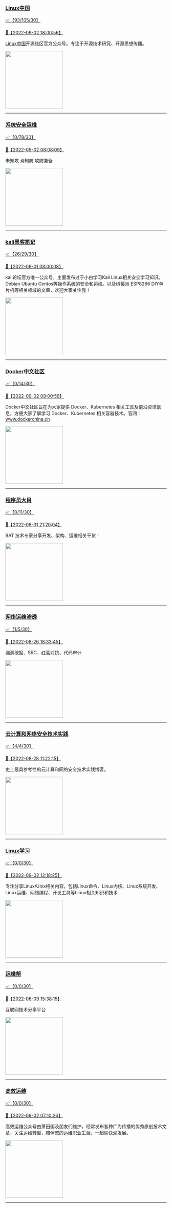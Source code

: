 
### [Linux中国](http://wechat.doonsec.com/wechat_echarts/?biz=MjM5NjQ4MjYwMQ==)

[:chart_with_upwards_trend:【93/105/30】](http://wechat.doonsec.com/wechat_echarts/?biz=MjM5NjQ4MjYwMQ==)

[:camera_flash:【2022-09-02 18:00:56】](https://mp.weixin.qq.com/s?__biz=MjM5NjQ4MjYwMQ==&mid=2664664896&idx=1&sn=52202c1a0cb40a265e22b48a3ceef729&chksm=bdcfb4068ab83d1098eca446dd93e43ca557111bf8e14ff48e97a895663c9a728e006135ce32&scene=27#wechat_redirect)

[Linux中国](https://linux.cn/)开源社区官方公众号。专注于开源技术研究、开源思想传播。

<img align="top" width="180" src="http://open.weixin.qq.com/qr/code?username=gh_52ef55f8adfd" alt="" />

---


### [系统安全运维](http://wechat.doonsec.com/wechat_echarts/?biz=Mzk0NjE0NDc5OQ==)

[:chart_with_upwards_trend:【0/78/30】](http://wechat.doonsec.com/wechat_echarts/?biz=Mzk0NjE0NDc5OQ==)

[:camera_flash:【2022-09-02 08:08:09】](https://mp.weixin.qq.com/s?__biz=Mzk0NjE0NDc5OQ==&mid=2247509256&idx=1&sn=76aad07a0f12d44427ce898a6ab2769e&chksm=c3087678f47fff6e2b750f41514d933390a8f97efef8ed18af7d8fb557500009381cd434ec26&scene=27#wechat_redirect)

未知攻 焉知防 攻防兼备

<img align="top" width="180" src="http://open.weixin.qq.com/qr/code?username=gh_2c298b630170" alt="" />

---


### [kali黑客笔记](http://wechat.doonsec.com/wechat_echarts/?biz=MzkxMzIwNTY1OA==)

[:chart_with_upwards_trend:【26/29/30】](http://wechat.doonsec.com/wechat_echarts/?biz=MzkxMzIwNTY1OA==)

[:camera_flash:【2022-09-01 08:00:08】](https://mp.weixin.qq.com/s?__biz=MzkxMzIwNTY1OA==&mid=2247490842&idx=1&sn=b7e5f15e0f043ead56b4e6bf280b9e62&chksm=c1006deff677e4f9987ba16c18a0d6b251b031b3083512779add14c88fd4656030982aa64bcb&scene=27#wechat_redirect)

kali论坛官方唯一公众号，主要发布过于小白学习Kali Linux相关安全学习知识。Debian Ubuntu Centos等操作系统的安全和运维。以及树莓派 ESP8266 DIY单片机等相关领域的文章，欢迎大家关注我！

<img align="top" width="180" src="http://open.weixin.qq.com/qr/code?username=gh_fbcaf351ddc1" alt="" />

---


### [Docker中文社区](http://wechat.doonsec.com/wechat_echarts/?biz=MzI1NzI5NDM4Mw==)

[:chart_with_upwards_trend:【0/14/30】](http://wechat.doonsec.com/wechat_echarts/?biz=MzI1NzI5NDM4Mw==)

[:camera_flash:【2022-09-02 08:00:56】](https://mp.weixin.qq.com/s?__biz=MzI1NzI5NDM4Mw==&mid=2247493034&idx=1&sn=a251a90b4fb9954df068764aefaeabbc&chksm=ea1b0ceadd6c85fc16ad341e7b20cd42738f1f2885684c3cdcc050f7f0f7bfda7cbc212a9730&scene=27#wechat_redirect)

Docker中文社区旨在为大家提供 Docker、Kubernetes 相关工具及前沿资讯信息，方便大家了解学习 Docker、Kubernetes 相关容器技术。官网：www.dockerchina.cn

<img align="top" width="180" src="http://open.weixin.qq.com/qr/code?username=gh_8620cb9f61a5" alt="" />

---


### [程序员大目](http://wechat.doonsec.com/wechat_echarts/?biz=MzI4ODQ3NjE2OA==)

[:chart_with_upwards_trend:【0/11/30】](http://wechat.doonsec.com/wechat_echarts/?biz=MzI4ODQ3NjE2OA==)

[:camera_flash:【2022-08-31 21:20:04】](https://mp.weixin.qq.com/s?__biz=MzI4ODQ3NjE2OA==&mid=2247500088&idx=1&sn=374eab1dcc2886da763251faa31770c0&chksm=ec3f5c5fdb48d549a4cc504f32382329252aeabc598284a42d45ffede080f6a89545ba0858c7&scene=27#wechat_redirect)

BAT 技术专家分享开发、架构、运维相关干货！

<img align="top" width="180" src="http://open.weixin.qq.com/qr/code?username=gh_e6849e368b5f" alt="" />

---


### [网络运维渗透](http://wechat.doonsec.com/wechat_echarts/?biz=MzA3MjMxODUwNg==)

[:chart_with_upwards_trend:【1/5/30】](http://wechat.doonsec.com/wechat_echarts/?biz=MzA3MjMxODUwNg==)

[:camera_flash:【2022-08-26 18:33:45】](https://mp.weixin.qq.com/s?__biz=MzA3MjMxODUwNg==&mid=2247485290&idx=1&sn=6028a2d95decec8a5dd1e198e7dbcc30&chksm=9f216c2fa856e539986cc2d0162193ef010aafae7e59e16ff0d417273b302aaa448ef4ec185a&scene=27#wechat_redirect)

漏洞挖掘、SRC、红蓝对抗、代码审计

<img align="top" width="180" src="http://open.weixin.qq.com/qr/code?username=gh_304f5239b3b0" alt="" />

---


### [云计算和网络安全技术实践](http://wechat.doonsec.com/wechat_echarts/?biz=MzA3MjM5MDc2Nw==)

[:chart_with_upwards_trend:【4/4/30】](http://wechat.doonsec.com/wechat_echarts/?biz=MzA3MjM5MDc2Nw==)

[:camera_flash:【2022-08-28 11:22:15】](https://mp.weixin.qq.com/s?__biz=MzA3MjM5MDc2Nw==&mid=2650747081&idx=1&sn=ec8bb8b960df8926d6b4feed5162de37&chksm=871491c9b06318dfe38d3343faad41aa1b32567728f8c441caa9c9760b0fd4bb06250757d4f8&scene=27#wechat_redirect)

史上最具参考性的云计算和网络安全技术实践博客。

<img align="top" width="180" src="http://open.weixin.qq.com/qr/code?username=gh_34d6b0cb5633" alt="" />

---


### [Linux学习](http://wechat.doonsec.com/wechat_echarts/?biz=MzI4MDEwNzAzNg==)

[:chart_with_upwards_trend:【0/0/30】](http://wechat.doonsec.com/wechat_echarts/?biz=MzI4MDEwNzAzNg==)

[:camera_flash:【2022-09-02 12:18:25】](https://mp.weixin.qq.com/s?__biz=MzI4MDEwNzAzNg==&mid=2649458400&idx=1&sn=e41171f9e320cbd2a871301b696c5bcd&chksm=f3a2a793c4d52e8504920ca208531eaf5d6c934cf1a8badf919c349bfae7623552f23eaaed9b&scene=27#wechat_redirect)

专注分享Linux/Unix相关内容，包括Linux命令、Linux内核、Linux系统开发、Linux运维、网络编程、开发工具等Linux相关知识和技术

<img align="top" width="180" src="http://open.weixin.qq.com/qr/code?username=gh_cb990d3ccd5f" alt="" />

---


### [运维帮](http://wechat.doonsec.com/wechat_echarts/?biz=MzA3MzYwNjQ3NA==)

[:chart_with_upwards_trend:【0/0/30】](http://wechat.doonsec.com/wechat_echarts/?biz=MzA3MzYwNjQ3NA==)

[:camera_flash:【2022-06-09 15:38:15】](https://mp.weixin.qq.com/s?__biz=MzA3MzYwNjQ3NA==&mid=2651301005&idx=1&sn=591c720a722d1091269049b822fa468b&chksm=84ff70a8b388f9beca2bbd95f4aa3fe7cb5fcb95b2b822a01b29b2a778b1a50d3ae19a0f9b3b&scene=27&key=3820ae6439ecdd67569d451dccff2df72725e4e22c34cf0a6ddd9a37045228bd9e958856d57127a3f0f2522acca0e50d1b9db03eea86dde0680fbf05e411e63a283bfecaed40196b0ed89737b29cc623c841187edc0bd2d4550f25978018b7b304803ce91e21d90c852d7aba839600f479f9b865321cb8c5435b0cd4edb5a8b0&ascene=15&uin=NTY2NTA4NjQ%3D&devicetype=Windows+Server+2016+x64&version=63060012&lang=zh_CN&session_us=gh_fc624022782d&exportkey=AxkXZwZaGn73CaYoM3ekAIk%3D&acctmode=0&pass_ticket=LY1K1kgm7M57xazR8DnzDx%2BiXiK1JFuyFgS5dcc8bbJqloaGfg67cPFCEdwYtoyz&wx_header=0&fontgear=2&scene=27#wechat_redirect)

互联网技术分享平台

<img align="top" width="180" src="http://open.weixin.qq.com/qr/code?username=gh_445a39329cd8" alt="" />

---


### [高效运维](http://wechat.doonsec.com/wechat_echarts/?biz=MzA4Nzg5Nzc5OA==)

[:chart_with_upwards_trend:【0/0/30】](http://wechat.doonsec.com/wechat_echarts/?biz=MzA4Nzg5Nzc5OA==)

[:camera_flash:【2022-09-02 07:10:26】](https://mp.weixin.qq.com/s?__biz=MzA4Nzg5Nzc5OA==&mid=2651722690&idx=1&sn=57d7c5ab66bda7cd4e8fcc7f0c23388e&chksm=8bc8d06bbcbf597d5a780a0d262e40085930c3fe1fc134d6145f6ad082d46c33f3f7ef603d8d&scene=27#wechat_redirect)

高效运维公众号由萧田国及朋友们维护，经常发布各种广为传播的优秀原创技术文章，关注运维转型，陪伴您的运维职业生涯，一起愉快滴发展。

<img align="top" width="180" src="http://open.weixin.qq.com/qr/code?username=gh_0fdeda7cb50a" alt="" />

---

